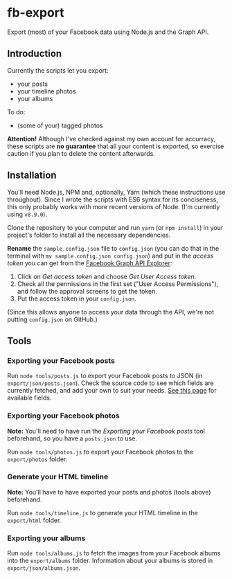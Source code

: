 # fb-export

Export (most) of your Facebook data using Node.js and the Graph API.

## Introduction

Currently the scripts let you export:

* your posts
* your timeline photos
* your albums

To do:

* (some of your) tagged photos

__Attention!__ Although I've checked against my own account for accurracy, these scripts are __no guarantee__ that all your content is exported, so exercise caution if you plan to delete the content afterwards.

## Installation

You'll need Node.js, NPM and, optionally, Yarn (which these instructions use throughout). Since I wrote the scripts with ES6 syntax for its conciseness, this only probably works with more recent versions of Node. (I'm currently using `v8.9.0`).

Clone the repository to your computer and run `yarn` (or `npm install`) in your project's folder to install all the necessary dependencies.

__Rename__ the `sample.config.json` file to `config.json` (you can do that in the terminal with `mv sample.config.json config.json`) and put in the *access token* you can get from the [Facebook Graph API Explorer](https://developers.facebook.com/tools/explorer/):

1. Click on _Get access token_ and choose _Get User Access token_.
2. Check all the permissions in the first set ("User Access Permissions"), and follow the approval screens to get the token.
3. Put the access token in your `config.json`.

(Since this allows anyone to access your data through the API, we're not putting `config.json` on GitHub.)

## Tools

### Exporting your Facebook posts

Run `node tools/posts.js` to export your Facebook posts to JSON (in `export/json/posts.json`). Check the source code to see which fields are currently fetched, and add your own to suit your needs. [See this page](https://developers.facebook.com/docs/graph-api/reference/v2.11/post) for available fields.

### Exporting your Facebook photos

__Note:__ You'll need to have run the _Exporting your Facebook posts_ tool beforehand, so you have a `posts.json` to use.

Run `node tools/photos.js` to export your Facebook photos to the `export/photos` folder.

### Generate your HTML timeline

__Note:__ You'll have to have exported your posts and photos (tools above) beforehand.

Run `node tools/timeline.js` to generate your HTML timeline in the `export/html` folder.

### Exporting your albums

Run `node tools/albums.js` to fetch the images from your Facebook albums into the `export/albums` folder. Information about your albums is stored in `export/json/albums.json`.